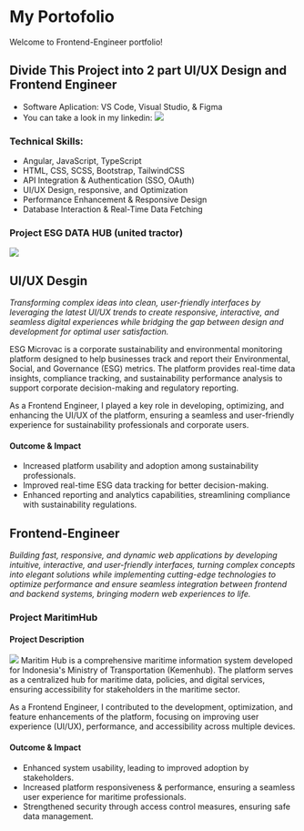 # My Portofolio

Welcome to Frontend-Engineer portfolio!

## Divide This Project into 2 part UI/UX Design and Frontend Engineer

* Software Aplication: VS Code, Visual Studio, & Figma 
* You can take a look in my linkedin: ![](link)

### Technical Skills:

* Angular, JavaScript, TypeScript
* HTML, CSS, SCSS, Bootstrap, TailwindCSS
* API Integration & Authentication (SSO, OAuth)
* UI/UX Design, responsive, and Optimization
* Performance Enhancement & Responsive Design
* Database Interaction & Real-Time Data Fetching

### Project ESG DATA HUB (united tractor)
![](https://github.com/)

## UI/UX Desgin
*Transforming complex ideas into clean, user-friendly interfaces by leveraging the latest UI/UX trends to create responsive, interactive, and seamless digital experiences while bridging the gap between design and development for optimal user satisfaction.*

ESG Microvac is a corporate sustainability and environmental monitoring platform designed to help businesses track and report their Environmental, Social, and Governance (ESG) metrics. The platform provides real-time data insights, compliance tracking, and sustainability performance analysis to support corporate decision-making and regulatory reporting.

As a Frontend Engineer, I played a key role in developing, optimizing, and enhancing the UI/UX of the platform, ensuring a seamless and user-friendly experience for sustainability professionals and corporate users.



#### Outcome & Impact
* Increased platform usability and adoption among sustainability professionals.
* Improved real-time ESG data tracking for better decision-making.
* Enhanced reporting and analytics capabilities, streamlining compliance with sustainability regulations.

## Frontend-Engineer
*Building fast, responsive, and dynamic web applications by developing intuitive, interactive, and user-friendly interfaces, turning complex concepts into elegant solutions while implementing cutting-edge technologies to optimize performance and ensure seamless integration between frontend and backend systems, bringing modern web experiences to life.*
### Project MaritimHub

#### Project Description
![](https://github.com/)
Maritim Hub is a comprehensive maritime information system developed for Indonesia's Ministry of Transportation (Kemenhub). The platform serves as a centralized hub for maritime data, policies, and digital services, ensuring accessibility for stakeholders in the maritime sector.

As a Frontend Engineer, I contributed to the development, optimization, and feature enhancements of the platform, focusing on improving user experience (UI/UX), performance, and accessibility across multiple devices.

#### Outcome & Impact
* Enhanced system usability, leading to improved adoption by stakeholders.
* Increased platform responsiveness & performance, ensuring a seamless user experience for maritime professionals.
* Strengthened security through access control measures, ensuring safe data management.
